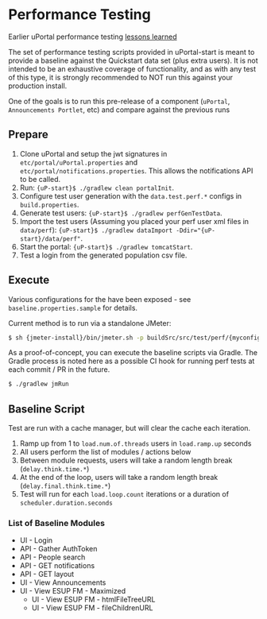 # Performance Testing

Earlier uPortal performance testing [lessons learned](https://apereo.atlassian.net/wiki/spaces/UPM43/pages/103948792/uPortal+Load+Testing+Tips)

The set of performance testing scripts provided in uPortal-start is meant to provide a baseline against the Quickstart data set (plus extra users).  It is not intended to be an exhaustive coverage of functionality, and as with any test of this type, it is strongly recommended to NOT run this against your production install.

One of the goals is to run this pre-release of a component (`uPortal`, `Announcements Portlet`, etc) and compare against the previous runs

## Prepare

1. Clone uPortal and setup the jwt signatures in `etc/portal/uPortal.properties` and `etc/portal/notifications.properties`.  This allows the notifications API to be called.
2. Run: `{uP-start}$ ./gradlew clean portalInit`.
3. Configure test user generation with the `data.test.perf.*` configs in `build.properties`.
4. Generate test users: `{uP-start}$ ./gradlew perfGenTestData`.
5. Import the test users (Assuming you placed your perf user xml files in `data/perf`): `{uP-start}$ ./gradlew dataImport -Ddir="{uP-start}/data/perf"`.
6. Start the portal: `{uP-start}$ ./gradlew tomcatStart`.
7. Test a login from the generated population csv file.

## Execute

Various configurations for the have been exposed - see `baseline.properties.sample` for details.

Current method is to run via a standalone JMeter:

```sh
$ sh {jmeter-install}/bin/jmeter.sh -p buildSrc/src/test/perf/{myconfig}.properties -t buildSrc/src/test/perf/baseline.jmx
```

As a proof-of-concept, you can execute the baseline scripts via Gradle.  The Gradle process is noted here as a possible CI hook for running perf tests at each commit / PR in the future.
```sh
$ ./gradlew jmRun
```

## Baseline Script

Test are run with a cache manager, but will clear the cache each iteration.

1. Ramp up from 1 to `load.num.of.threads` users in `load.ramp.up` seconds
2. All users perform the list of modules / actions below
3. Between module requests, users will take a random length break (`delay.think.time.*`)
4. At the end of the loop, users will take a random length break (`delay.final.think.time.*`)
4. Test will run for each `load.loop.count` iterations or a duration of `scheduler.duration.seconds`

### List of Baseline Modules
* UI - Login
* API - Gather AuthToken
* API - People search
* API - GET notifications
* API - GET layout
* UI - View Announcements
* UI - View ESUP FM - Maximized
  * UI - View ESUP FM - htmlFileTreeURL
  * UI - View ESUP FM - fileChildrenURL

